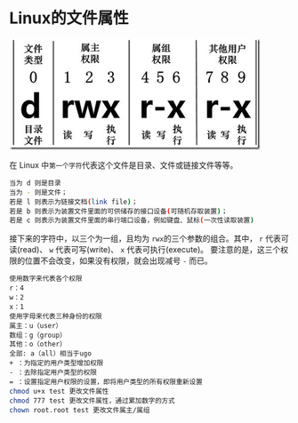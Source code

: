 # Linux的文件属性

![Alt text](文件属性.png)

在 Linux 中`第一个字符`代表这个文件是目录、文件或链接文件等等。

```bash
当为 d 则是目录
当为 - 则是文件；
若是 l 则表示为链接文档(link file)；
若是 b 则表示为装置文件里面的可供储存的接口设备(可随机存取装置)；
若是 c 则表示为装置文件里面的串行端口设备，例如键盘、鼠标(一次性读取装置)
```

接下来的字符中，以三个为一组，且均为 `rwx`的三个参数的组合。其中， `r` 代表可读(read)、 `w` 代表可写(write)、 `x` 代表可执行(execute)。 要注意的是，这三个权限的位置不会改变，如果没有权限，就会出现减号 `-` 而已。

```bash
使用数字来代表各个权限
r：4
w：2
x：1
使用字母来代表三种身份的权限
属主：u（user）
数组：g（group）
其他：o（other）
全部: a（all）相当于ugo
+ ：为指定的用户类型增加权限
- ：去除指定用户类型的权限
= ：设置指定用户权限的设置，即将用户类型的所有权限重新设置
chmod u+x test 更改文件属性
chmod 777 test 更改文件属性，通过累加数字的方式
chown root.root test 更改文件属主/属组
```
